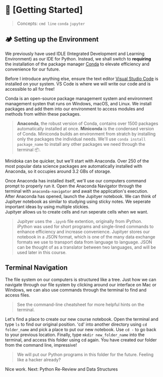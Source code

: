 # 📖 [Getting Started]

> Concepts: `cmd line` `conda` `jupyter`

## 🏕️ Setting up the Environment 

We previously have used IDLE (Integrated Development and Learning Environment) as
our IDE for Python. Instead, we shall switch to **requiring** the installation 
of the package manager [Conda][] to elevate efficiency and convenience for our future.

[Conda]: https://www.anaconda.com/

Before I introduce anything else, ensure the text editor [Visual Studio Code][] is installed
on your system. VS Code is where we will write our code and is accessible to all for free!

[Visual Studio Code]: https://code.visualstudio.com/Download

Conda is an open-source package management system and environment management systen
that runs on Windows, macOS, and Linux. We install packages and add them into our
environment to access modules and methods from within these packages. 
>**Anaconda**, the robust version of Conda, contains over 1500 packages automatically installed at once. 
>**Miniconda** is the condensed version of Conda. Miniconda builds an environment from stratch
> by installing only the packages the individual needs. We'll use `conda install package_name` to install any other packages we need
> through the terminal 📦.

Minidoka can be quicker, but we'll start with Anaconda. Over 250 of the most popular data science 
packages are automatically installed with Anaconda, so it occupies around 3.2 GBs of storage. 

Once Anaconda has installed itself, we'll use our computers command prompt to properly run it. 
Open the Anaconda Navigator through the terminal with `anaconda-navigator` and await the application's 
execution. After Anaconda has opened, launch the Jupityer notebook. We can think of Jupityer notebook as
similar to studying using sticky notes. We seperate important ideas by using multiple stickies.  
Jupityer allows us to create cells and run seperate cells when we want. 

>Jupityer uses the `.ipynb` file extention, originally from iPython. iPython was used for short programs and 
>single-lined commands to enhance efficiency and increase convenience. Jupityer stores our notebook in a 
>JSON format, which is one of the many data exchange formats we use to transport data from language to language.
>JSON can be thought of as a translator between two languages, and will be used later in this course. 

## Terminal Navigation

The file system on our computers is structured like a tree. Just how we can 
navigate through our file system by clicking around our interface on Mac or Windows,
we can also use commands through the terminal to find and access files.

> See the command-line cheatsheet for more helpful hints on the terminal.

Let's find a place to create our new course notebook. Open the terminal and type `ls` to find our original position. 'cd' into another directory using `cd folder_name` and pick a place to put our new notebook. Use `cd -` to go back to your previous location. Finally, type `mkdir new_folder_name` into the terminal, and access this folder using cd 
again. You have created our folder from the command line, impressive!

> We will put our Python programs in this folder for the future. Feeling like a hacker already?

Nice work. Next: Python Re-Review and Data Structures 
